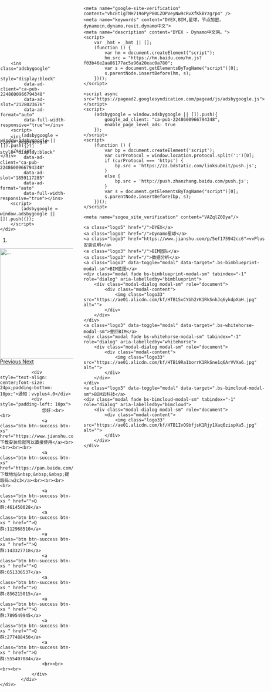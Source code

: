


<!DOCTYPE html>
<html lang="zh-cmn-Hans">
<head>
    <meta charset="UTF-8">
    <meta name="baidu-site-verification" content="hmlJFoR7GH"/>
    <meta name="baidu_union_verify" content="ee9f8b0237d9ec53cb69a72411f32d2a">
    <title>DYEX - dynamo中文网-中国最牛BIM团队</title>
    <meta name="csrf-token" content="IjM0OGUwNGRhNTFmODUyZjI5ZTc1MTAwNTliNGY4ODBlNWJiOTkwYWEi.E18V8g.X3jSc38AG5RBJCr9MQ2UAX2ncQQ">
    <script src="https://cdn.bootcss.com/jquery/3.3.1/jquery.min.js"></script>
    <link href="https://cdn.jsdelivr.net/npm/bootstrap@3.3.7/dist/css/bootstrap.min.css" rel="stylesheet">
    <script src="https://cdn.jsdelivr.net/npm/bootstrap@3.3.7/dist/js/bootstrap.min.js"></script>
    <script src="/static/common/vueajax.js"></script>
    <link rel="stylesheet" href="/static/common/_logo.css">
    <script src="/static/total.js"></script>
    <link rel="stylesheet" href="/static/common/common.css">


    <meta name="google-site-verification" content="vhcEtigTNH719oPyP80LZOPVeyNw9cRvXfKkBYzgrp4" />
    <meta name="keywords" content="DYEX,BIM,星球，节点加密，dynamocn,dynamo,revit,dynamo中文">
    <meta name="description" content="DYEX - Dynamo中文网。">
    <script>
        var _hmt = _hmt || [];
        (function () {
            var hm = document.createElement("script");
            hm.src = "https://hm.baidu.com/hm.js?f03b46e2aa86177ac5a96a20eac0a780";
            var s = document.getElementsByTagName("script")[0];
            s.parentNode.insertBefore(hm, s);
        })();
    </script>

    <script async src="https://pagead2.googlesyndication.com/pagead/js/adsbygoogle.js"></script>
    <script>
        (adsbygoogle = window.adsbygoogle || []).push({
            google_ad_client: "ca-pub-2248600966794348",
            enable_page_level_ads: true
        });
    </script>
    <script>
        (function () {
            var bp = document.createElement('script');
            var curProtocol = window.location.protocol.split(':')[0];
            if (curProtocol === 'https') {
                bp.src = 'https://zz.bdstatic.com/linksubmit/push.js';
            }
            else {
                bp.src = 'http://push.zhanzhang.baidu.com/push.js';
            }
            var s = document.getElementsByTagName("script")[0];
            s.parentNode.insertBefore(bp, s);
        })();
    </script>

    <meta name="sogou_site_verification" content="VAZqlZ0Dya"/>
</head>
<body>
<div class="logo1">

    <a class="logo5" href="/">DYEX</a>
    <a class="logo3" href="/">Dynamo星球</a>
    <a class="logo3" href="https://www.jianshu.com/p/5ef175942cc6">vvPlus安装说明</a>
    <a class="logo3" href="/">BIM团队</a>
    <a class="logo3" href="/">数据分析</a>
    <a class="logo3" data-toggle="modal" data-target=".bs-bimblueprint-modal-sm">BIM蓝图</a>
    <div class="modal fade bs-bimblueprint-modal-sm" tabindex="-1" role="dialog" aria-labelledby="bimblueprint">
        <div class="modal-dialog modal-sm" role="document">
            <div class="modal-content">
                <img class="logo33" src="https://ae01.alicdn.com/kf/HTB15xCYbh2rK1RkSnhJq6ykdpXaH.jpg" alt="">
            </div>
        </div>
    </div>
    <a class="logo3" data-toggle="modal" data-target=".bs-whitehorse-modal-sm">壹匹BIM</a>
    <div class="modal fade bs-whitehorse-modal-sm" tabindex="-1" role="dialog" aria-labelledby="whitehorse">
        <div class="modal-dialog modal-sm" role="document">
            <div class="modal-content">
                <img class="logo33" src="https://ae01.alicdn.com/kf/HTB19Ra1borrK1RkSne1q6ArVVXa6.jpg" alt="">
            </div>
        </div>
    </div>
    <a class="logo3" data-toggle="modal" data-target=".bs-bimcloud-modal-sm">BIM云科技</a>
    <div class="modal fade bs-bimcloud-modal-sm" tabindex="-1" role="dialog" aria-labelledby="bimcloud">
        <div class="modal-dialog modal-sm" role="document">
            <div class="modal-content">
                <img class="logo33" src="https://ae01.alicdn.com/kf/HTB1IvO9bfjsK1Rjy1Xaq6zispXa5.jpg" alt="">
            </div>
        </div>
    </div>


</div>
<div style="position:absolute;left:1px;top:200px;height:500px;width:200px;">
    <div>
        <script async src="https://pagead2.googlesyndication.com/pagead/js/adsbygoogle.js"></script>
        
        <ins class="adsbygoogle"
             style="display:block"
             data-ad-client="ca-pub-2248600966794348"
             data-ad-slot="2128023676"
             data-ad-format="auto"
             data-full-width-responsive="true"></ins>
        <script>
            (adsbygoogle = window.adsbygoogle || []).push({});
        </script>
    </div>
</div>
<div style="position:absolute;right:1px;top:200px;height:500px;width:200px;">
    <div>
        <script async src="https://pagead2.googlesyndication.com/pagead/js/adsbygoogle.js"></script>
        
        <ins class="adsbygoogle"
             style="display:block"
             data-ad-client="ca-pub-2248600966794348"
             data-ad-slot="1859117285"
             data-ad-format="auto"
             data-full-width-responsive="true"></ins>
        <script>
            (adsbygoogle = window.adsbygoogle || []).push({});
        </script>
    </div>
</div>


<div class="container a2">
    <div id="carousel-example-genericb" class="carousel slide" data-ride="carousel">
        <ol class="carousel-indicators">
            <li data-target="#carousel-example-genericb" data-slide-to="0" class="active"></li>
        </ol>
        <div class="carousel-inner" role="listbox">
            <div class="item active">
                <img style="height:300px;width:1170px;"
                     src="https://pic.superbed.cn/item/5cd1cd803a213b0417f195d3.png" alt="...">
                <div class="carousel-caption">
                </div>
            </div>
        </div>
        <a class="left carousel-control" href="#carousel-example-genericb" role="button" data-slide="prev">
            <span class="glyphicon glyphicon-chevron-left" aria-hidden="true"></span>
            <span class="sr-only">Previous</span>
        </a>
        <a class="right carousel-control" href="#carousel-example-genericb" role="button" data-slide="next">
            <span class="glyphicon glyphicon-chevron-right" aria-hidden="true"></span>
            <span class="sr-only">Next</span>
        </a>
    </div>
</div>

<div class="container a22">
        <div class="a321">
            <div class="a32111">

                <div style="text-align: center;font-size: 24px;padding-bottom: 10px;">通知：vvplus4.0</div>
                <div style="padding-left: 10px">
                    您好:<br><br>
                    <a class="btn btn-success btn-xs" href="https://www.jianshu.com/p/5ef175942cc6">vvplus4.0下载安装后就可以直接使用</a><br><br><br><br>
                    <a class="btn btn-success btn-xs" href="https://pan.baidu.com/s/17iem0KPdkZQA6DT0rZzwRQ">vvPlus下载地址&nbsp;&nbsp;&nbsp;提取码:w2c3</a><br><br><br><br>
                    <a class="btn btn-success btn-xs " href="">Q群:461450028</a>
                    <a class="btn btn-success btn-xs " href="">Q群:112968510</a>
                    <a class="btn btn-success btn-xs " href="">Q群:143327718</a>
                    <a class="btn btn-success btn-xs " href="">Q群:651336537</a>
                    <a class="btn btn-success btn-xs " href="">Q群:856215015</a>
                    <a class="btn btn-success btn-xs " href="">Q群:789549945</a>
                    <a class="btn btn-success btn-xs " href="">Q群:277488450</a>
                    <a class="btn btn-success btn-xs " href="">Q群:555407084</a>
                    <br><br><br><br>
                </div>
            </div>
    </div>

</div>

<link rel="stylesheet" href="/static/common/_foot.css">

<link rel="stylesheet" href="/static/common/index.css">
<span style="display:none" id="return_to"></span>
</body>
</html>
